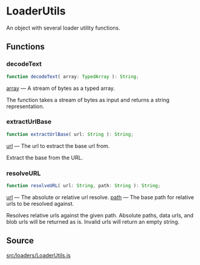 # LoaderUtils

An object with several loader utility functions.

## Functions

### decodeText

  
  
```ts  
function decodeText( array: TypedArray ): String;  
```  

[array](#) — A stream of bytes as a typed array.

The function takes a stream of bytes as input and returns a string
representation.

### extractUrlBase

  
  
```ts  
function extractUrlBase( url: String ): String;  
```  

[url](#) — The url to extract the base url from.

Extract the base from the URL.

### resolveURL

  
  
```ts  
function resolveURL( url: String, path: String ): String;  
```  

[url](#) — The absolute or relative url resolve. [path](#) — The base path for
relative urls to be resolved against.

Resolves relative urls against the given path. Absolute paths, data urls, and
blob urls will be returned as is. Invalid urls will return an empty string.

## Source

<a
href="https://github.com/mrdoob/three.js/blob/master/src/loaders/LoaderUtils.js">src/loaders/LoaderUtils.js</a>

